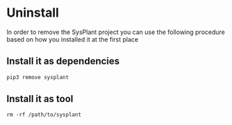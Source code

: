 # Uninstall
In order to remove the SysPlant project you can use the following procedure based on how you installed it at the first place

## Install it as dependencies
```bash
pip3 remove sysplant
```

## Install it as tool
```
rm -rf /path/to/sysplant
```